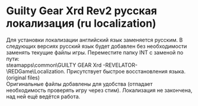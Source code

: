# Guilty Gear Xrd Rev2 русская локализация (ru localization)
Для установки локализации английский язык заменяется русским. В следующих версиях русский язык будет добавлен без необходимости заменять текущие файлы игры.
Переместите папку INT с заменой по пути:                     
steamapps\common\GUILTY GEAR Xrd -REVELATOR-\REDGame\Localization. Присутствует быстрое восстановления языка. (original files)                    
Оригинальные файлы добавлены для удобства (отпадает необходимость проверять игру через стим).
Локализация не закончена, над ней ещё ведётся работа.
